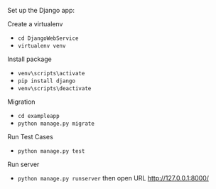 Set up the Django app:

Create a virtualenv

- `cd DjangoWebService`
- `virtualenv venv`

Install package 

- `venv\scripts\activate`
- `pip install django`
- `venv\scripts\deactivate`

Migration

- `cd exampleapp`
- `python manage.py migrate`

Run Test Cases
- `python manage.py test`

Run server

- `python manage.py runserver` then open URL http://127.0.0.1:8000/

